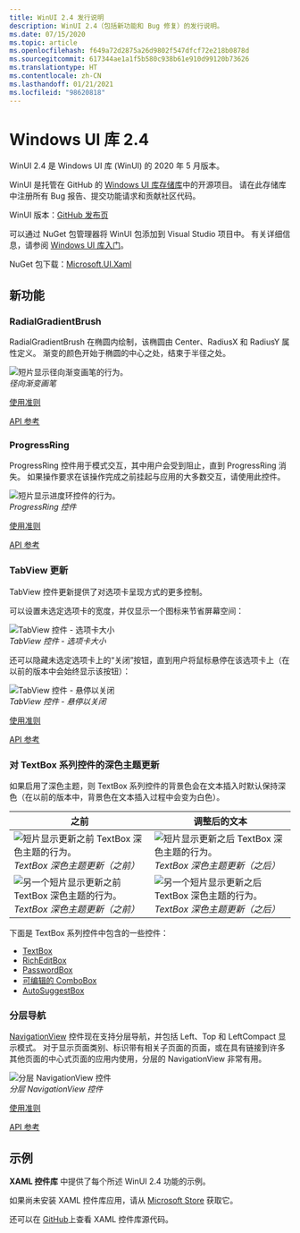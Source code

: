 ```yaml
---
title: WinUI 2.4 发行说明
description: WinUI 2.4（包括新功能和 Bug 修复）的发行说明。
ms.date: 07/15/2020
ms.topic: article
ms.openlocfilehash: f649a72d2875a26d9802f547dfcf72e218b0878d
ms.sourcegitcommit: 617344ae1a1f5b580c938b61e910d99120b73626
ms.translationtype: HT
ms.contentlocale: zh-CN
ms.lasthandoff: 01/21/2021
ms.locfileid: "98620818"
---
```

# <a name="windows-ui-library-24"></a>Windows UI 库 2.4

WinUI 2.4 是 Windows UI 库 (WinUI) 的 2020 年 5 月版本。

WinUI 是托管在 GitHub 的 [Windows UI 库存储库](https://aka.ms/winui)中的开源项目。 请在此存储库中注册所有 Bug 报告、提交功能请求和贡献社区代码。

WinUI 版本：[GitHub 发布页](https://github.com/microsoft/microsoft-ui-xaml/releases)

可以通过 NuGet 包管理器将 WinUI 包添加到 Visual Studio 项目中。 有关详细信息，请参阅 [Windows UI 库入门](../getting-started.md)。

NuGet 包下载：[Microsoft.UI.Xaml](https://www.nuget.org/packages/Microsoft.UI.Xaml)

## <a name="new-features"></a>新功能

### <a name="radialgradientbrush"></a>RadialGradientBrush

RadialGradientBrush 在椭圆内绘制，该椭圆由 Center、RadiusX 和 RadiusY 属性定义。 渐变的颜色开始于椭圆的中心之处，结束于半径之处。

![短片显示径向渐变画笔的行为。](../images/radialgradientbrush.gif)<br>
*径向渐变画笔*

[使用准则](/windows/uwp/design/style/brushes#radial-gradient-brushes)

[API 参考](/uwp/api/microsoft.ui.xaml.media.radialgradientbrush)

### <a name="progressring"></a>ProgressRing

ProgressRing 控件用于模式交互，其中用户会受到阻止，直到 ProgressRing 消失。 如果操作要求在该操作完成之前挂起与应用的大多数交互，请使用此控件。

![短片显示进度环控件的行为。](../images/progressring.gif)<br>
*ProgressRing 控件*

[使用准则](/windows/uwp/design/controls-and-patterns/progress-controls)

[API 参考](/uwp/api/microsoft.ui.xaml.controls.progressring)

### <a name="tabview-updates"></a>TabView 更新

TabView 控件更新提供了对选项卡呈现方式的更多控制。

可以设置未选定选项卡的宽度，并仅显示一个图标来节省屏幕空间：

![TabView 控件 - 选项卡大小](..\images\tabview-sizing.gif)<br>
*TabView 控件 - 选项卡大小*

还可以隐藏未选定选项卡上的“关闭”按钮，直到用户将鼠标悬停在该选项卡上（在以前的版本中会始终显示该按钮）：

![TabView 控件 - 悬停以关闭](..\images\tabview-closebuttononhover.gif)<br>
*TabView 控件 - 悬停以关闭*

[使用准则](/windows/uwp/design/controls-and-patterns/tab-view)

[API 参考](/uwp/api/microsoft.ui.xaml.controls.tabview)

### <a name="dark-theme-updates-to-textbox-family-of-controls"></a>对 TextBox 系列控件的深色主题更新

如果启用了深色主题，则 TextBox 系列控件的背景色会在文本插入时默认保持深色（在以前的版本中，背景色在文本插入过程中会变为白色）。

| 之前 | 调整后的文本 |
| - | - |
| ![短片显示更新之前 TextBox 深色主题的行为。](..\images\textbox-darkthemeupdates-before1.gif)<br>*TextBox 深色主题更新（之前）* | ![短片显示更新之后 TextBox 深色主题的行为。](..\images\textbox-darkthemeupdates-after1.gif)<br>*TextBox 深色主题更新（之后）* |
| ![另一个短片显示更新之前 TextBox 深色主题的行为。](..\images\textbox-darkthemeupdates-before2.gif)<br>*TextBox 深色主题更新（之前）* | ![另一个短片显示更新之后 TextBox 深色主题的行为。](..\images\textbox-darkthemeupdates-after2.gif)<br>*TextBox 深色主题更新（之后）* |

下面是 TextBox 系列控件中包含的一些控件：

- [TextBox](/uwp/api/windows.ui.xaml.controls.textbox)
- [RichEditBox](/uwp/api/windows.ui.xaml.controls.richtextblock)
- [PasswordBox](/uwp/api/windows.ui.xaml.controls.passwordbox)
- [可编辑的 ComboBox](/uwp/api/windows.ui.xaml.controls.combobox)
- [AutoSuggestBox](/uwp/api/windows.ui.xaml.controls.autosuggestbox)

### <a name="hierarchical-navigation"></a>分层导航

[NavigationView](/uwp/api/microsoft.ui.xaml.controls.navigationview?view=winui-2.4&preserve-view=true) 控件现在支持分层导航，并包括 Left、Top 和 LeftCompact 显示模式。 对于显示页面类别、标识带有相关子页面的页面，或在具有链接到许多其他页面的中心式页面的应用内使用，分层的 NavigationView 非常有用。

![分层 NavigationView 控件](..\images\HierarchicalNavView.gif)<br>*分层 NavigationView 控件*

[使用准则](/windows/uwp/design/controls-and-patterns/navigationview#hierarchical-navigation)

[API 参考](/uwp/api/microsoft.ui.xaml.controls.navigationview?view=winui-2.4&preserve-view=true)

## <a name="samples"></a>示例

**XAML 控件库** 中提供了每个所述 WinUI 2.4 功能的示例。

如果尚未安装 XAML 控件库应用，请从 [Microsoft Store](https://www.microsoft.com/p/xaml-controls-gallery/9msvh128x2zt) 获取它。

还可以在 [GitHub](https://github.com/Microsoft/Xaml-Controls-Gallery)上查看 XAML 控件库源代码。
